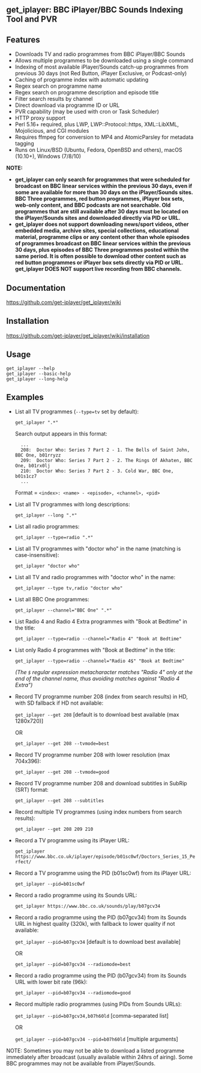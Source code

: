 ## get_iplayer: BBC iPlayer/BBC Sounds Indexing Tool and PVR

## Features

* Downloads TV and radio programmes from BBC iPlayer/BBC Sounds
* Allows multiple programmes to be downloaded using a single command
* Indexing of most available iPlayer/Sounds catch-up programmes from previous 30 days (not Red Button, iPlayer Exclusive, or Podcast-only)
* Caching of programme index with automatic updating
* Regex search on programme name
* Regex search on programme description and episode title
* Filter search results by channel
* Direct download via programme ID or URL
* PVR capability (may be used with cron or Task Scheduler)
* HTTP proxy support
* Perl 5.16+ required, plus LWP, LWP::Protocol::https, XML::LibXML, Mojolicious, and CGI modules
* Requires ffmpeg for conversion to MP4 and AtomicParsley for metadata tagging
* Runs on Linux/BSD (Ubuntu, Fedora, OpenBSD and others), macOS (10.10+), Windows (7/8/10)

**NOTE:**

- **get_iplayer can only search for programmes that were scheduled for broadcast on BBC linear services within the previous 30 days, even if some are available for more than 30 days on the iPlayer/Sounds sites. BBC Three programmes, red button programmes, iPlayer box sets, web-only content, and BBC podcasts are not searchable. Old programmes that are still available after 30 days must be located on the iPlayer/Sounds sites and downloaded directly via PID or URL.**
- **get_iplayer does not support downloading news/sport videos, other embedded media, archive sites, special collections, educational material, programme clips or any content other than whole episodes of programmes broadcast on BBC linear services within the previous 30 days, plus episodes of BBC Three programmes posted within the same period. It is often possible to download other content such as red button programmes or iPlayer box sets directly via PID or URL. get_iplayer DOES NOT support live recording from BBC channels.**

## Documentation

<https://github.com/get-iplayer/get_iplayer/wiki>

## Installation

<https://github.com/get-iplayer/get_iplayer/wiki/installation>

## Usage

	get_iplayer --help
	get_iplayer --basic-help
	get_iplayer --long-help

## Examples

* List all TV programmes (`--type=tv` set by default):

	`get_iplayer ".*"`

	Search output appears in this format:

		...
		208:  Doctor Who: Series 7 Part 2 - 1. The Bells of Saint John, BBC One, b01rryzz
		209:  Doctor Who: Series 7 Part 2 - 2. The Rings Of Akhaten, BBC One, b01rx0lj
		210:  Doctor Who: Series 7 Part 2 - 3. Cold War, BBC One, b01s1cz7
		...

	Format = `<index>: <name> - <episode>, <channel>, <pid>`

* List all TV programmes with long descriptions:

	`get_iplayer --long ".*"`

* List all radio programmes:

	`get_iplayer --type=radio ".*"`

* List all TV programmes with "doctor who" in the name (matching is case-insensitive):

	`get_iplayer "doctor who"`

* List all TV and radio programmes with "doctor who" in the name:

	`get_iplayer --type tv,radio "doctor who"`

* List all BBC One programmes:

	`get_iplayer --channel="BBC One" ".*"`

* List Radio 4 and Radio 4 Extra programmes with "Book at Bedtime" in the title:

	`get_iplayer --type=radio --channel="Radio 4" "Book at Bedtime"`

* List only Radio 4 programmes with "Book at Bedtime" in the title:

	`get_iplayer --type=radio --channel="Radio 4$" "Book at Bedtime"`

	*(The `$` regular expression metacharacter matches "Radio 4" only at the end of the channel name, thus avoiding matches against "Radio 4 Extra")*

* Record TV programme number 208 (index from search results) in HD, with SD fallback if HD not available:

	`get_iplayer --get 208` [default is to download best available (max 1280x720)]

	OR

	`get_iplayer --get 208 --tvmode=best`

* Record TV programme number 208 with lower resolution (max 704x396):

	`get_iplayer --get 208 --tvmode=good`

* Record TV programme number 208 and download subtitles in SubRip (SRT) format:

	`get_iplayer --get 208 --subtitles`

* Record multiple TV programmes (using index numbers from search results):

	`get_iplayer --get 208 209 210`

* Record a TV programme using its iPlayer URL:

	`get_iplayer https://www.bbc.co.uk/iplayer/episode/b01sc0wf/Doctors_Series_15_Perfect/`

* Record a TV programme using the PID (b01sc0wf) from its iPlayer URL:

	`get_iplayer --pid=b01sc0wf`

* Record a radio programme using its Sounds URL:

    `get_iplayer https://www.bbc.co.uk/sounds/play/b07gcv34`
* Record a radio programme using the PID (b07gcv34) from its Sounds URL in highest quality (320k), with fallback to lower quality if not available:

	`get_iplayer --pid=b07gcv34` [default is to download best available]

	OR

	`get_iplayer --pid=b07gcv34 --radiomode=best`

* Record a radio programme using the PID (b07gcv34) from its Sounds URL with lower bit rate (96k):

	`get_iplayer --pid=b07gcv34 --radiomode=good`

* Record multiple radio programmes (using PIDs from Sounds URLs):

	`get_iplayer --pid=b07gcv34,b07h60ld` [comma-separated list]

	OR

	`get_iplayer --pid=b07gcv34 --pid=b07h60ld` [multiple arguments]

NOTE: Sometimes you may not be able to download a listed programme immediately after broadcast (usually available within 24hrs of airing). Some BBC programmes may not be available from iPlayer/Sounds.

